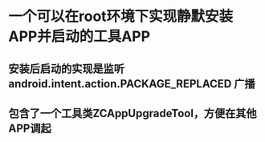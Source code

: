 # 一个可以在root环境下实现静默安装APP并启动的工具APP
## 安装后启动的实现是监听 android.intent.action.PACKAGE_REPLACED 广播
## 包含了一个工具类ZCAppUpgradeTool，方便在其他APP调起